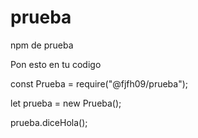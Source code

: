# prueba
npm de prueba

Pon esto en tu codigo

const Prueba = require("@fjfh09/prueba");

let prueba = new Prueba();

prueba.diceHola();
